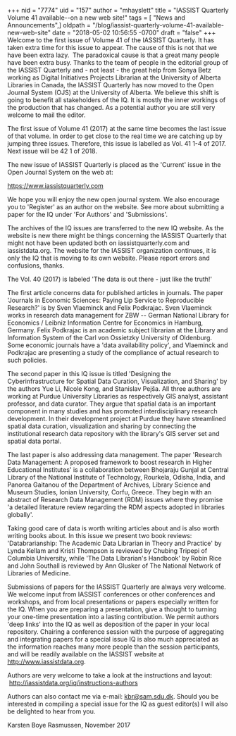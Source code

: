 +++
nid = "7774"
uid = "157"
author = "mhayslett"
title = "IASSIST Quarterly Volume 41 available--on a new web site!"
tags = [ "News and Announcements",]
oldpath = "/blog/iassist-quarterly-volume-41-available-new-web-site"
date = "2018-05-02 10:56:55 -0700"
draft = "false"
+++
Welcome to the first issue of Volume 41 of the IASSIST Quarterly. It has
taken extra time for this issue to appear. The cause of this is not that
we have been extra lazy.  The paradoxical cause is that a great many
people have been extra busy. Thanks to the team of people in the
editorial group of the IASSIST Quarterly and - not least - the great
help from Sonya Betz working as Digital Initiatives Projects Librarian
at the University of Alberta Libraries in Canada, the IASSIST Quarterly
has now moved to the Open Journal System (OJS) at the University of
Alberta. We believe this shift is going to benefit all stakeholders of
the IQ. It is mostly the inner workings of the production that has
changed. As a potential author you are still very welcome to mail the
editor.

The first issue of Volume 41 (2017) at the same time becomes the last
issue of that volume. In order to get close to the real time we are
catching up by jumping three issues. Therefore, this issue is labelled
as Vol. 41 1-4 of 2017. Next issue will be 42 1 of 2018. 

The new issue of IASSIST Quarterly is placed as the 'Current' issue in
the Open Journal System on the web at:

<https://www.iassistquarterly.com>

We hope you will enjoy the new open journal system. We also encourage
you to 'Register' as an author on the website. See more about
submitting a paper for the IQ under 'For Authors' and
'Submissions'. 

The archives of the IQ issues are transferred to the new IQ website. As
the website is new there might be things concerning the IASSIST
Quarterly that might not have been updated both on iassistquarterly.com
and iassistdata.org. The website for the IASSIST organization continues,
it is only the IQ that is moving to its own website. Please report
errors and confusions, thanks.

The Vol. 40 (2017) is labeled 'The data is out there - just like the
truth!' 

The first article concerns data for published articles in journals. The
paper 'Journals in Economic Sciences: Paying Lip Service to Reproducible
Research?' is by Sven Vlaeminck and Felix Podkrajac. Sven Vlaeminck
works in research data management for ZBW -- German National Library for
Economics / Leibniz Information Centre for Economics in Hamburg,
Germany. Felix Podkrajac is an academic subject librarian at the Library
and Information System of the Carl von Ossietzky University of
Oldenburg. Some economic journals have a 'data availability policy',
and Vlaeminck and Podkrajac are presenting a study of the compliance of
actual research to such policies.

The second paper in this IQ issue is titled 'Designing the
Cyberinfrastructure for Spatial Data Curation, Visualization, and
Sharing' by the authors Yue Li, Nicole Kong, and Stanislav Pejša. All
three authors are working at Purdue University Libraries as respectively
GIS analyst, assistant professor, and data curator. They argue that
spatial data is an important component in many studies and has promoted
interdisciplinary research development. In their development project at
Purdue they have streamlined spatial data curation, visualization and
sharing by connecting the institutional research data repository with
the library's GIS server set and spatial data portal.

The last paper is also addressing data management. The paper 'Research
Data Management: A proposed framework to boost research in Higher
Educational Institutes' is a collaboration between Bhojaraju Gunjal at
Central Library of the National Institute of Technology, Rourkela,
Odisha, India, and Panorea Gaitanou of the Department of Archives,
Library Science and Museum Studies, Ionian University, Corfu, Greece.
They begin with an abstract of Research Data Management (RDM) issues
where they promise 'a detailed literature review regarding the RDM
aspects adopted in libraries globally'.

Taking good care of data is worth writing articles about and is also
worth writing books about. In this issue we present two book reviews:
'Databrarianship: The Academic Data Librarian in Theory and Practice'
by Lynda Kellam and Kristi Thompson is reviewed by Chubing Tripepi of
Columbia University, while 'The Data Librarian's Handbook' by Robin
Rice and John Southall is reviewed by Ann Glusker of The National
Network of Libraries of Medicine.

Submissions of papers for the IASSIST Quarterly are always very welcome.
We welcome input from IASSIST conferences or other conferences and
workshops, and from local presentations or papers especially written for
the IQ. When you are preparing a presentation, give a thought to turning
your one-time presentation into a lasting contribution. We permit
authors 'deep links' into the IQ as well as deposition of the paper in
your local repository. Chairing a conference session with the purpose of
aggregating and integrating papers for a special issue IQ is also much
appreciated as the information reaches many more people than the session
participants, and will be readily available on the IASSIST website at
<http://www.iassistdata.org>.  

Authors are very welcome to take a look at the instructions and layout:
 <http://iassistdata.org/iq/instructions-authors>

Authors can also contact me via e-mail: kbr@sam.sdu.dk. Should you be
interested in compiling a special issue for the IQ as guest editor(s) I
will also be delighted to hear from you.  

Karsten Boye Rasmussen, November 2017
